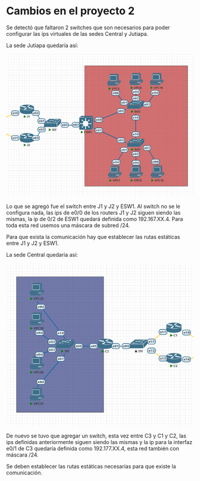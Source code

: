 # Cambios en el proyecto 2

Se detectó que faltaron 2 switches que son necesarios para poder configurar las ips virtuales de las sedes Central y Jutiapa.

La sede Jutiapa quedaría así:

![Alt text](img/Captura%20de%20pantalla%202023-04-25%20105444.png)

Lo que se agregó fue el switch entre J1 y J2 y ESW1. Al switch no se le configura nada, las ips de e0/0 de los routers J1 y J2 siguen siendo las mismas, la ip de 0/2 de ESW1 quedará definida como 192.167.XX.4. Para toda esta red usemos una máscara de subred /24.

Para que exista la comunicación hay que establecer las rutas estáticas entre J1 y J2 y ESW1.

La sede Central quedaría así:

![Alt text](img/Captura%20de%20pantalla%202023-04-25%20105855.png)

De nuevo se tuvo que agregar un switch, esta vez entre C3 y C1 y C2, las ips definidas anteriormente siguen siendo las mismas y la ip para la interfaz e0/1 de C3 quedaría definida como 192.177.XX.4, esta red también con máscara /24.

Se deben establecer las rutas estáticas necesarias para que existe la comunicación.